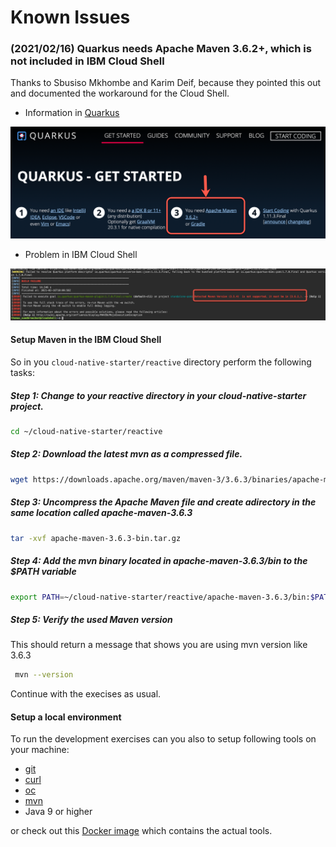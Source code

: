 # Known Issues

### (2021/02/16) Quarkus needs Apache Maven 3.6.2+, which is not included in IBM Cloud Shell

Thanks to Sbusiso Mkhombe and Karim Deif, because they pointed this out and documented the workaround for the Cloud Shell.

* Information in [Quarkus](https://quarkus.io/get-started/)

![](../images/i-quarkus-01.png)

* Problem in IBM Cloud Shell

![](../images/i-quarkus-02.png)


#### Setup Maven in the IBM Cloud Shell

So in you `cloud-native-starter/reactive` directory perform the following tasks:

##### Step 1: Change to your reactive directory in your cloud-native-starter project.

```sh
cd ~/cloud-native-starter/reactive
```

##### Step 2: Download the latest mvn as a compressed file.

```sh
wget https://downloads.apache.org/maven/maven-3/3.6.3/binaries/apache-maven-3.6.3-bin.tar.gz
```

##### Step 3: Uncompress the Apache Maven file and create adirectory in the same location called apache-maven-3.6.3

```sh
tar -xvf apache-maven-3.6.3-bin.tar.gz
```

##### Step 4: Add the mvn binary located in apache-maven-3.6.3/bin to the $PATH variable

```sh
export PATH=~/cloud-native-starter/reactive/apache-maven-3.6.3/bin:$PATH
```

##### Step 5: Verify the used Maven version

 This should return a message that shows you are using mvn version like 3.6.3

```sh
 mvn --version
```
  
Continue with the execises as usual.

#### Setup a local environment

To run the development exercises can you also to setup following tools on your machine:

* [git](https://git-scm.com/book/en/v2/Getting-Started-Installing-Git)
* [curl](https://curl.haxx.se/download.html)
* [oc](https://docs.openshift.com/container-platform/4.3/welcome/index.html)
* [mvn](https://maven.apache.org/ref/3.6.3/maven-embedder/cli.html)
* Java 9 or higher

or check out this [Docker image](https://hub.docker.com/r/tsuedbroecker/cns-workshop-tools) which contains the actual tools.